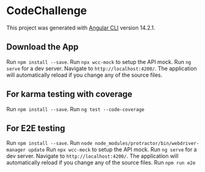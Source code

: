 # CodeChallenge
This project was generated with [Angular CLI](https://github.com/angular/angular-cli) version 14.2.1.


## Download the App
Run `npm install --save`.
Run `npx wcc-mock` to setup the API mock.
Run `ng serve` for a dev server. Navigate to `http://localhost:4200/`. The application will automatically reload if you change any of the source files.


## For karma testing with coverage
Run `npm install --save`.
Run `ng test --code-coverage`

## For E2E testing
Run `npm install --save`.
Run `node node_modules/protractor/bin/webdriver-manager update`
Run `npx wcc-mock` to setup the API mock.
Run `ng serve` for a dev server. Navigate to `http://localhost:4200/`. The application will automatically reload if you change any of the source files.
Run `npm run e2e`
 